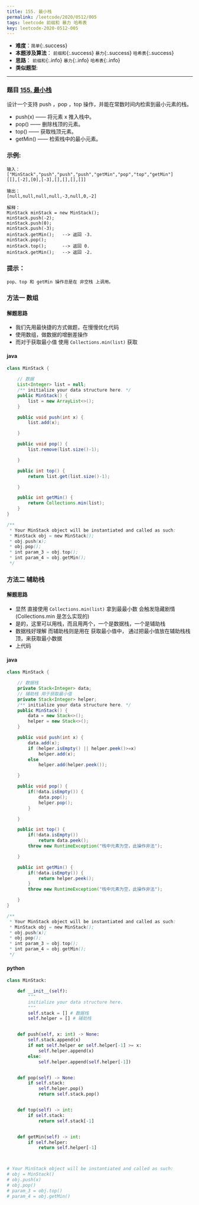 ```yaml
---
title: 155. 最小栈
permalink: /leetcode/2020/0512/005
tags: leetcode 前缀和 暴力 哈希表
key: leetcode-2020-0512-005
---
```

- __难度__：`简单`{:.success}
- __本题涉及算法__： `前缀和`{:.success} `暴力`{:.success}  `哈希表`{:.success}
- __思路__：  `前缀和`{:.info} `暴力`{:.info}  `哈希表`{:.info}
- __类似题型__:

---
### 题目 [155. 最小栈](https://leetcode-cn.com/problems/min-stack/)
设计一个支持 push ，pop ，top 操作，并能在常数时间内检索到最小元素的栈。

- push(x) —— 将元素 x 推入栈中。
- pop() —— 删除栈顶的元素。
- top() —— 获取栈顶元素。
- getMin() —— 检索栈中的最小元素。
 

### 示例:
```
输入：
["MinStack","push","push","push","getMin","pop","top","getMin"]
[[],[-2],[0],[-3],[],[],[],[]]

输出：
[null,null,null,null,-3,null,0,-2]

解释：
MinStack minStack = new MinStack();
minStack.push(-2);
minStack.push(0);
minStack.push(-3);
minStack.getMin();   --> 返回 -3.
minStack.pop();
minStack.top();      --> 返回 0.
minStack.getMin();   --> 返回 -2.
```

### 提示：
```
pop、top 和 getMin 操作总是在 非空栈 上调用。
```

### 方法一 数组
#### 解题思路
- 我们先用最快捷的方式做题，在慢慢优化代码
- 使用数组，做数据的增删差操作
- 而对于获取最小值 使用 `Collections.min(list)` 获取

#### java
```java
class MinStack {

    // 数据
    List<Integer> list = null;
    /** initialize your data structure here. */
    public MinStack() {
        list = new ArrayList<>();
    }

    public void push(int x) {
        list.add(x);

    }

    public void pop() {
        list.remove(list.size()-1);

    }

    public int top() {
        return list.get(list.size()-1);

    }

    public int getMin() {
        return Collections.min(list);
    }
}

/**
 * Your MinStack object will be instantiated and called as such:
 * MinStack obj = new MinStack();
 * obj.push(x);
 * obj.pop();
 * int param_3 = obj.top();
 * int param_4 = obj.getMin();
 */
```

### 方法二 辅助栈
#### 解题思路
- 显然 直接使用 `Collections.min(list)` 拿到最最小数 会触发隐藏剧情(Collections.min 是怎么实现的)
- 是的，这里可以用栈，而且用两个，一个是数据栈，一个是辅助栈
- 数据栈好理解 而辅助栈则是用在 获取最小值中， 通过把最小值放在辅助栈栈顶，来获取最小数据
- 上代码

#### java
```java
class MinStack {

    // 数据栈
    private Stack<Integer> data;
    // 辅助栈 用于获取最小值
    private Stack<Integer> helper;
    /** initialize your data structure here. */
    public MinStack() {
        data = new Stack<>();
        helper = new Stack<>();
    }

    public void push(int x) {
        data.add(x);
        if (helper.isEmpty() || helper.peek()>=x)
            helper.add(x);
        else
            helper.add(helper.peek());

    }

    public void pop() {
        if(!data.isEmpty()) {
            data.pop();
            helper.pop();
        }

    }

    public int top() {
        if(!data.isEmpty())
            return data.peek();
        throw new RuntimeException("栈中元素为空，此操作非法");

    }

    public int getMin() {
        if(!data.isEmpty()) {
            return helper.peek();
        }
        throw new RuntimeException("栈中元素为空，此操作非法");

    }
}

/**
 * Your MinStack object will be instantiated and called as such:
 * MinStack obj = new MinStack();
 * obj.push(x);
 * obj.pop();
 * int param_3 = obj.top();
 * int param_4 = obj.getMin();
 */
```

#### python
```python
class MinStack:

    def __init__(self):
        """
        initialize your data structure here.
        """
        self.stack = [] # 数据栈
        self.helper = [] # 辅助栈


    def push(self, x: int) -> None:
        self.stack.append(x)
        if not self.helper or self.helper[-1] >= x:
            self.helper.append(x)
        else:
            self.helper.append(self.helper[-1])


    def pop(self) -> None:
        if self.stack:
            self.helper.pop()
            return self.stack.pop()


    def top(self) -> int:
        if self.stack:
            return self.stack[-1]


    def getMin(self) -> int:
        if self.helper:
            return self.helper[-1]



# Your MinStack object will be instantiated and called as such:
# obj = MinStack()
# obj.push(x)
# obj.pop()
# param_3 = obj.top()
# param_4 = obj.getMin()
```
